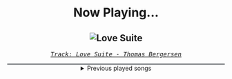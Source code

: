 <div align="center"> 
<h1>Now Playing...</h1>

![Love Suite](https://i.scdn.co/image/ab67616d00001e023c996df35d90e0f12d92da78)
--
_<samp><a href="https://open.spotify.com/track/2tLrWpxg9aVaqESureir2D">Track: Love Suite - Thomas Bergersen</a></samp>_

<div style="border: 1px #4B5054 solid"></div>
<details>
  <summary>
    Previous played songs
  </summary>
  <table>
    <thead>
      <tr>
        <th>
          Artist
        </th>
        <th>
          Song
        </th>
        <th>
          Link
        </th>
      </tr>
    </thead>
    <tbody>
      <tr><td>Thomas Bergersen</td><td>Love Suite</td><td><a href="https://open.spotify.com/track/2tLrWpxg9aVaqESureir2D">https://open.spotify.com/track/2tLrWpxg9aVaqESureir2D</a></td></tr><tr><td>Nick Phoenix</td><td>Fire Nation</td><td><a href="https://open.spotify.com/track/4jba9rbizeHpt4c2o1l9jr">https://open.spotify.com/track/4jba9rbizeHpt4c2o1l9jr</a></td></tr><tr><td>Nick Phoenix</td><td>Harley Templar</td><td><a href="https://open.spotify.com/track/6rCtIu9voBJhXDDW3pp9Sh">https://open.spotify.com/track/6rCtIu9voBJhXDDW3pp9Sh</a></td></tr><tr><td>Two Steps from Hell</td><td>Star Sky</td><td><a href="https://open.spotify.com/track/06AMpcajziFnEKniV25fiU">https://open.spotify.com/track/06AMpcajziFnEKniV25fiU</a></td></tr><tr><td>Two Steps from Hell</td><td>Cannon In D Minor</td><td><a href="https://open.spotify.com/track/4InaBXg07bBo9y1XsXBXts">https://open.spotify.com/track/4InaBXg07bBo9y1XsXBXts</a></td></tr><tr><td>Nick Phoenix</td><td>Am I Not Human?</td><td><a href="https://open.spotify.com/track/3khOPHQQ5lfrugRKPJ9kXM">https://open.spotify.com/track/3khOPHQQ5lfrugRKPJ9kXM</a></td></tr><tr><td>Nick Phoenix</td><td>Sariel Nighthawk Suite</td><td><a href="https://open.spotify.com/track/1P4N8G3LpbS2tlUUraKFWz">https://open.spotify.com/track/1P4N8G3LpbS2tlUUraKFWz</a></td></tr><tr><td>Thomas Bergersen</td><td>Empire of Angels</td><td><a href="https://open.spotify.com/track/3AnYGQ8PB3lYrA6ToVUXa3">https://open.spotify.com/track/3AnYGQ8PB3lYrA6ToVUXa3</a></td></tr><tr><td>Thomas Bergersen</td><td>Strength of a Thousand Men</td><td><a href="https://open.spotify.com/track/3GJZLvGXaVszYdSBLMtJFX">https://open.spotify.com/track/3GJZLvGXaVszYdSBLMtJFX</a></td></tr><tr><td>Thomas Bergersen</td><td>Protectors of the Earth</td><td><a href="https://open.spotify.com/track/1YtHpYEbbfQQIyxXkdxEoW">https://open.spotify.com/track/1YtHpYEbbfQQIyxXkdxEoW</a></td></tr><tr><td>Shiro SAGISU</td><td>Invasion (From "Bleach") - Piano Version</td><td><a href="https://open.spotify.com/track/2gGiiK1cDgyPnOxq4RDfdu">https://open.spotify.com/track/2gGiiK1cDgyPnOxq4RDfdu</a></td></tr><tr><td>Thy Art Is Murder</td><td>Everything Unwanted</td><td><a href="https://open.spotify.com/track/7kytLxpxfS5uyOnwGAztdT">https://open.spotify.com/track/7kytLxpxfS5uyOnwGAztdT</a></td></tr><tr><td>Thy Art Is Murder</td><td>Keres</td><td><a href="https://open.spotify.com/track/2EEhjxCFDgPljdvWIzXOKw">https://open.spotify.com/track/2EEhjxCFDgPljdvWIzXOKw</a></td></tr><tr><td>Thy Art Is Murder</td><td>Join Me In Armageddon</td><td><a href="https://open.spotify.com/track/3hJ1CbqWFqjg7fKOngYqUn">https://open.spotify.com/track/3hJ1CbqWFqjg7fKOngYqUn</a></td></tr><tr><td>Thy Art Is Murder</td><td>Blood Throne</td><td><a href="https://open.spotify.com/track/1q2q42WTl2WAzpo2Ja9H7B">https://open.spotify.com/track/1q2q42WTl2WAzpo2Ja9H7B</a></td></tr><tr><td>Thy Art Is Murder</td><td>Destroyer Of Dreams</td><td><a href="https://open.spotify.com/track/35OifAO7YFA8xjs51Xjgdj">https://open.spotify.com/track/35OifAO7YFA8xjs51Xjgdj</a></td></tr><tr><td>Thy Art Is Murder</td><td>Destroyer Of Dreams</td><td><a href="https://open.spotify.com/track/35OifAO7YFA8xjs51Xjgdj">https://open.spotify.com/track/35OifAO7YFA8xjs51Xjgdj</a></td></tr><tr><td>TesseracT</td><td>Tender</td><td><a href="https://open.spotify.com/track/1f9o628ctIzq33UxMPPsde">https://open.spotify.com/track/1f9o628ctIzq33UxMPPsde</a></td></tr><tr><td>Wake Up Hate</td><td>Never Coming Back</td><td><a href="https://open.spotify.com/track/7JMHeUKo7EQgYIbp9m3671">https://open.spotify.com/track/7JMHeUKo7EQgYIbp9m3671</a></td></tr><tr><td>Anbu Monastir</td><td>Dattebayo</td><td><a href="https://open.spotify.com/track/0fVgS14RhyOpQ5oGuoHbE0">https://open.spotify.com/track/0fVgS14RhyOpQ5oGuoHbE0</a></td></tr>
    </tbody>
  </table>
</details>

</div>
